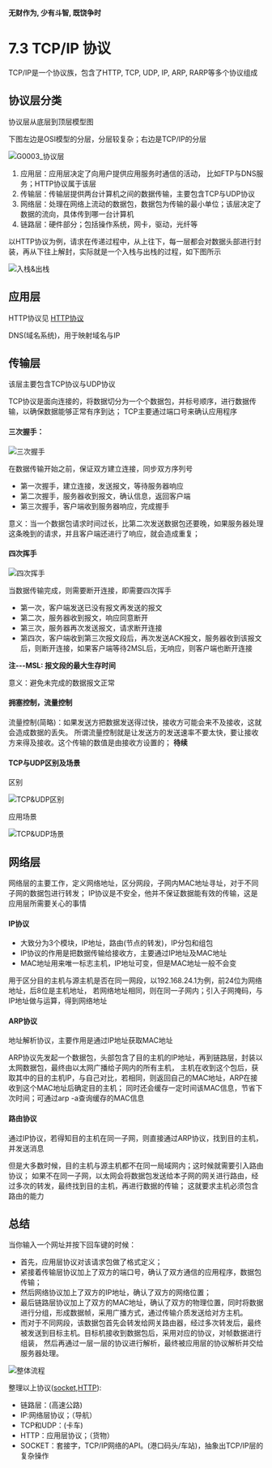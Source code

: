 **无财作为, 少有斗智, 既饶争时**

7.3 TCP/IP 协议
=============

TCP/IP是一个协议族，包含了HTTP, TCP, UDP, IP, ARP, RARP等多个协议组成

## 协议层分类
协议层从底层到顶层模型图

下图左边是OSI模型的分层，分层较复杂；右边是TCP/IP的分层

![G0003_协议层](../_templates/Common/G0003_protocol_layer.png)

1. 应用层：应用层决定了向用户提供应用服务时通信的活动， 比如FTP与DNS服务；HTTP协议属于该层
2. 传输层：传输层提供两台计算机之间的数据传输，主要包含TCP与UDP协议
3. 网络层：处理在网络上流动的数据包，数据包为传输的最小单位；该层决定了数据的流向，具体传到哪一台计算机
4. 链路层：硬件部分；包括操作系统，网卡，驱动，光纤等

以HTTP协议为例，请求在传递过程中，从上往下，每一层都会对数据头部进行封装，再从下往上解封，实际就是一个入栈与出栈的过程，如下图所示

![入栈&出栈](../_templates/Common/G0003_request_warp.jpeg)

## 应用层

HTTP协议见 [HTTP协议](./G0002_http.md)

DNS(域名系统)，用于映射域名与IP

## 传输层
该层主要包含TCP协议与UDP协议

TCP协议是面向连接的，将数据切分为一个个数据包，并标号顺序，进行数据传输，以确保数据能够正常有序到达；
TCP主要通过端口号来确认应用程序
#### 三次握手：
![三次握手](../_templates/Common/G0003_three_handshake.jpeg)

在数据传输开始之前，保证双方建立连接，同步双方序列号

- 第一次握手，建立连接，发送报文，等待服务器响应
- 第二次握手，服务器收到报文，确认信息，返回客户端
- 第三次握手，客户端收到服务器响应，完成握手

意义：当一个数据包请求时间过长，比第二次发送数据包还要晚，如果服务器处理这条晚到的请求，并且客户端还进行了响应，就会造成重复；

#### 四次挥手
![四次挥手](../_templates/Common/G0003_four_wave.jpeg)

当数据传输完成，则需要断开连接，即需要四次挥手

- 第一次，客户端发送已没有报文再发送的报文
- 第二次，服务器收到报文，响应同意断开
- 第三次，服务器再次发送报文，请求断开连接
- 第四次，客户端收到第三次报文段后，再次发送ACK报文，服务器收到该报文后，则断开连接，如果客户端等待2MSL后，无响应，则客户端也断开连接

**注---MSL: 报文段的最大生存时间**

意义：避免未完成的数据报文正常 

#### 拥塞控制，流量控制
流量控制(简略)：如果发送方把数据发送得过快，接收方可能会来不及接收，这就会造成数据的丢失。
所谓流量控制就是让发送方的发送速率不要太快，要让接收方来得及接收。这个传输的数值是由接收方设置的；
**待续**

#### TCP与UDP区别及场景
区别

![TCP&UDP区别](../_templates/Common/G0003_TCP&UDP_diff.jpeg)

应用场景

![TCP&UDP场景](../_templates/Common/G0003_TCP&UDP_sence.jpeg)

## 网络层
网络层的主要工作，定义网络地址，区分网段，子网内MAC地址寻址，对于不同子网的数据包进行转发；
IP协议是不安全，他并不保证数据能有效的传输，这是应用层所需要关心的事情

#### IP协议
- 大致分为3个模块，IP地址，路由(节点的转发)，IP分包和组包
- IP协议的作用是把数据传输给接收方，主要通过IP地址及MAC地址
- MAC地址用来唯一标志主机，IP地址可变，但是MAC地址一般不会变

用于区分目的主机与源主机是否在同一网段，以192.168.24.1为例，前24位为网络地址，后8位是主机地址，
若网络地址相同，则在同一子网内；引入子网掩码，与IP地址做与运算，得到网络地址

#### ARP协议
地址解析协议，主要作用是通过IP地址获取MAC地址

ARP协议先发起一个数据包，头部包含了目的主机的IP地址，再到链路层，封装以太网数据包，最终由以太网广播给子网内的所有主机，
主机在收到这个包后，获取其中的目的主机IP，与自己对比，若相同，则返回自己的MAC地址，ARP在接收到这个MAC地址后确定目的主机；
同时还会缓存一定时间该MAC信息，节省下次时间；可通过arp -a查询缓存的MAC信息

#### 路由协议
通过IP协议，若得知目的主机在同一子网，则直接通过ARP协议，找到目的主机，并发送消息

但是大多数时候，目的主机与源主机都不在同一局域网内；这时候就需要引入路由协议；
如果不在同一子网，以太网会将数据包发送给本子网的网关进行路由，经过多次的转发，最终找到目的主机，再进行数据的传输；
这就要求主机必须包含路由的能力


## 总结
当你输入一个网址并按下回车键的时候：
- 首先，应用层协议对该请求包做了格式定义；
- 紧接着传输层协议加上了双方的端口号，确认了双方通信的应用程序，数据包传输；
- 然后网络协议加上了双方的IP地址，确认了双方的网络位置；
- 最后链路层协议加上了双方的MAC地址，确认了双方的物理位置，同时将数据进行分组，形成数据帧，采用广播方式，通过传输介质发送给对方主机。
- 而对于不同网段，该数据包首先会转发给网关路由器，经过多次转发后，最终被发送到目标主机。目标机接收到数据包后，采用对应的协议，对帧数据进行组装，
然后再通过一层一层的协议进行解析，最终被应用层的协议解析并交给服务器处理。

![整体流程](../_templates/Common/G0003_whole_process.jpg)

整理以上协议([socket](G0001_socket.md),[HTTP](G0002_http.md)):

- 链路层：(高速公路)
- IP:网络层协议；（导航）
- TCP和UDP：(卡车)
- HTTP：应用层协议；（货物）
- SOCKET：套接字，TCP/IP网络的API。(港口码头/车站)，抽象出TCP/IP层的复杂操作